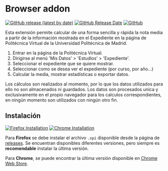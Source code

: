 # Browser addon

[![GitHub release (latest by date)](https://img.shields.io/github/v/release/tasiomendez/mean-upm?label=latest%20version)](https://github.com/tasiomendez/mean-upm/releases/latest)
[![GitHub Release Date](https://img.shields.io/github/release-date/tasiomendez/mean-upm)](https://github.com/tasiomendez/mean-upm/releases/latest)
[![GitHub](https://img.shields.io/github/license/tasiomendez/mean-upm)](https://github.com/tasiomendez/mean-upm/blob/master/LICENSE)

Esta extensión permite calcular de una forma sencilla y rápida la nota media
a partir de la información mostrada en el Expediente en la página de Politécnica
Virtual de la Universidad Politécnica de Madrid.

1. Entrar en la página de la Politécnica Virtual.
2. Dirigirse al menú 'Mis Datos' > 'Estudios' > 'Expediente'.
3. Seleccionar el expediente que se quiere mostrar.
4. Seleccionar como se desea ver el expediente (por curso, por año...)
5. Calcular la media, mostrar estadísticas o exportar datos.

Los cálculos son realizados al momento, por lo que los datos utilizados para ello
no son almacenados ni guardados. Los datos son procesados unica y exclusivamente
en el propio navegador para los calculos correspondientes, en ningún momento son
utilizados con ningún otro fin.

## Instalación

[![Firefox Installation](https://img.shields.io/badge/instalar-firefox-orange)](https://github.com/tasiomendez/mean-upm/releases/latest)
[![Chrome Installation](https://img.shields.io/badge/instalar-chrome-blue)](https://chrome.google.com/webstore/detail/calculadora-nota-media-up/aaddcgfkamakcndombcojcaehjoanpkj)

Para **Firefox** se debe instalar el archivo `.xpi` disponible desde la página de [releases](https://github.com/tasiomendez/mean-upm/releases/latest). Se encuentran disponibles diferentes versiones, pero siempre es **recomendable** instalar la última versión.

Para **Chrome**, se puede encontrar la última versión disponible en [Chrome Web Store](https://chrome.google.com/webstore/detail/calculadora-nota-media-up/aaddcgfkamakcndombcojcaehjoanpkj).
